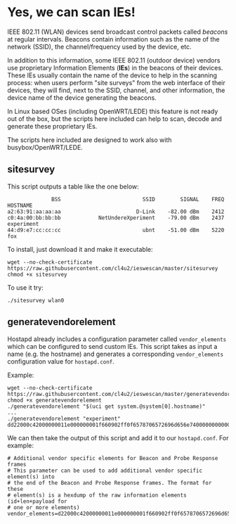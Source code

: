 # Yes, we can scan IEs!

IEEE 802.11 (WLAN) devices send broadcast control packets called *beacons* at regular intervals.
Beacons contain information such as the name of the network (SSID), the channel/frequency 
used by the device, etc.

In addition to this information, some IEEE 802.11 (outdoor device) vendors use proprietary 
Information Elements (**IEs**) in the beacons of their devices.
These IEs usually contain the name of the device to help in the scanning process: 
when users perform "site surveys" from the web interface of their devices, they will find, 
next to the SSID, channel, and other information, the device name of the device generating
the beacons.

In Linux based OSes (including OpenWRT/LEDE) this feature is not ready out of the box,
but the scripts here included can help to scan, decode and generate these proprietary IEs.

The scripts here included are designed to work also with busybox/OpenWRT/LEDE.

## sitesurvey

This script outputs a table like the one below:

                  BSS                          SSID        SIGNAL    FREQ            HOSTNAME
    a2:63:91:aa:aa:aa                        D-Link    -82.00 dBm    2412                    
    c0:4a:00:bb:bb:bb            NetUndereXperiment    -79.00 dBm    2437          experiment
    44:d9:e7:cc:cc:cc                          ubnt    -51.00 dBm    5220                 fox

To install, just download it and make it executable:

    wget --no-check-certificate https://raw.githubusercontent.com/cl4u2/ieswescan/master/sitesurvey
    chmod +x sitesurvey

To use it try:

    ./sitesurvey wlan0


## generatevendorelement

Hostapd already includes a configuration parameter called `vendor_elements` which can be configured to send custom IEs.
This script takes as input a name (e.g. the hostname) and generates a corresponding `vendor_elements` configuration value for `hostapd.conf`.

Example:

    wget --no-check-certificate https://raw.githubusercontent.com/cl4u2/ieswescan/master/generatevendorelement
    chmod +x generatevendorelement
    ./generatevendorelement "$(uci get system.@system[0].hostname)"
    ...
    ./generatevendorelement "experiment"
    dd22000c42000000011e000000001f660902ff0f6578706572696d656e74000000000000

We can then take the output of this script and add it to our `hostapd.conf`. For example:

    # Additional vendor specific elements for Beacon and Probe Response frames
    # This parameter can be used to add additional vendor specific element(s) into
    # the end of the Beacon and Probe Response frames. The format for these
    # element(s) is a hexdump of the raw information elements (id+len+payload for
    # one or more elements)
    vendor_elements=d22000c42000000011e000000001f660902ff0f6578706572696d656e74000000000000
    
 
